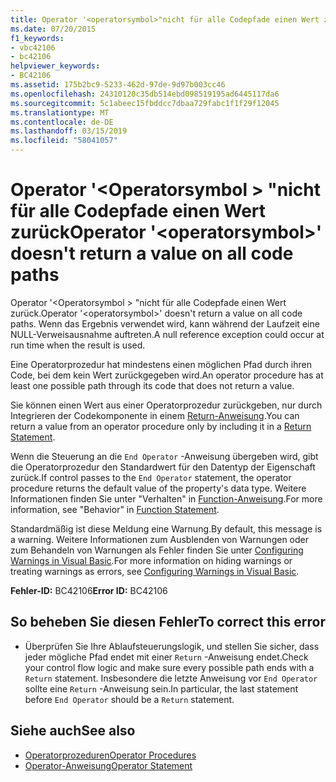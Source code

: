 ```yaml
---
title: Operator '<operatorsymbol>"nicht für alle Codepfade einen Wert zurück
ms.date: 07/20/2015
f1_keywords:
- vbc42106
- bc42106
helpviewer_keywords:
- BC42106
ms.assetid: 175b2bc9-5233-462d-97de-9d97b003cc46
ms.openlocfilehash: 24310120c35db514ebd098519195ad6445117da6
ms.sourcegitcommit: 5c1abeec15fbddcc7dbaa729fabc1f1f29f12045
ms.translationtype: MT
ms.contentlocale: de-DE
ms.lasthandoff: 03/15/2019
ms.locfileid: "58041057"
---
```

# <a name="operator-operatorsymbol-doesnt-return-a-value-on-all-code-paths"></a><span data-ttu-id="67bab-102">Operator '\<Operatorsymbol > "nicht für alle Codepfade einen Wert zurück</span><span class="sxs-lookup"><span data-stu-id="67bab-102">Operator '\<operatorsymbol>' doesn't return a value on all code paths</span></span>
<span data-ttu-id="67bab-103">Operator '\<Operatorsymbol > "nicht für alle Codepfade einen Wert zurück.</span><span class="sxs-lookup"><span data-stu-id="67bab-103">Operator '\<operatorsymbol>' doesn't return a value on all code paths.</span></span> <span data-ttu-id="67bab-104">Wenn das Ergebnis verwendet wird, kann während der Laufzeit eine NULL-Verweisausnahme auftreten.</span><span class="sxs-lookup"><span data-stu-id="67bab-104">A null reference exception could occur at run time when the result is used.</span></span>  
  
 <span data-ttu-id="67bab-105">Eine Operatorprozedur hat mindestens einen möglichen Pfad durch ihren Code, bei dem kein Wert zurückgegeben wird.</span><span class="sxs-lookup"><span data-stu-id="67bab-105">An operator procedure has at least one possible path through its code that does not return a value.</span></span>  
  
 <span data-ttu-id="67bab-106">Sie können einen Wert aus einer Operatorprozedur zurückgeben, nur durch Integrieren der Codekomponente in einem [Return-Anweisung](../../visual-basic/language-reference/statements/return-statement.md).</span><span class="sxs-lookup"><span data-stu-id="67bab-106">You can return a value from an operator procedure only by including it in a [Return Statement](../../visual-basic/language-reference/statements/return-statement.md).</span></span>  
  
 <span data-ttu-id="67bab-107">Wenn die Steuerung an die `End Operator` -Anweisung übergeben wird, gibt die Operatorprozedur den Standardwert für den Datentyp der Eigenschaft zurück.</span><span class="sxs-lookup"><span data-stu-id="67bab-107">If control passes to the `End Operator` statement, the operator procedure returns the default value of the property's data type.</span></span> <span data-ttu-id="67bab-108">Weitere Informationen finden Sie unter "Verhalten" in [Function-Anweisung](../../visual-basic/language-reference/statements/function-statement.md).</span><span class="sxs-lookup"><span data-stu-id="67bab-108">For more information, see "Behavior" in [Function Statement](../../visual-basic/language-reference/statements/function-statement.md).</span></span>  
  
 <span data-ttu-id="67bab-109">Standardmäßig ist diese Meldung eine Warnung.</span><span class="sxs-lookup"><span data-stu-id="67bab-109">By default, this message is a warning.</span></span> <span data-ttu-id="67bab-110">Weitere Informationen zum Ausblenden von Warnungen oder zum Behandeln von Warnungen als Fehler finden Sie unter [Configuring Warnings in Visual Basic](/visualstudio/ide/configuring-warnings-in-visual-basic).</span><span class="sxs-lookup"><span data-stu-id="67bab-110">For more information on hiding warnings or treating warnings as errors, see [Configuring Warnings in Visual Basic](/visualstudio/ide/configuring-warnings-in-visual-basic).</span></span>  
  
 <span data-ttu-id="67bab-111">**Fehler-ID:** BC42106</span><span class="sxs-lookup"><span data-stu-id="67bab-111">**Error ID:** BC42106</span></span>  
  
## <a name="to-correct-this-error"></a><span data-ttu-id="67bab-112">So beheben Sie diesen Fehler</span><span class="sxs-lookup"><span data-stu-id="67bab-112">To correct this error</span></span>  
  
-   <span data-ttu-id="67bab-113">Überprüfen Sie Ihre Ablaufsteuerungslogik, und stellen Sie sicher, dass jeder mögliche Pfad endet mit einer `Return` -Anweisung endet.</span><span class="sxs-lookup"><span data-stu-id="67bab-113">Check your control flow logic and make sure every possible path ends with a `Return` statement.</span></span> <span data-ttu-id="67bab-114">Insbesondere die letzte Anweisung vor `End Operator` sollte eine `Return` -Anweisung sein.</span><span class="sxs-lookup"><span data-stu-id="67bab-114">In particular, the last statement before `End Operator` should be a `Return` statement.</span></span>  
  
## <a name="see-also"></a><span data-ttu-id="67bab-115">Siehe auch</span><span class="sxs-lookup"><span data-stu-id="67bab-115">See also</span></span>

- [<span data-ttu-id="67bab-116">Operatorprozeduren</span><span class="sxs-lookup"><span data-stu-id="67bab-116">Operator Procedures</span></span>](../../visual-basic/programming-guide/language-features/procedures/operator-procedures.md)
- [<span data-ttu-id="67bab-117">Operator-Anweisung</span><span class="sxs-lookup"><span data-stu-id="67bab-117">Operator Statement</span></span>](../../visual-basic/language-reference/statements/operator-statement.md)
